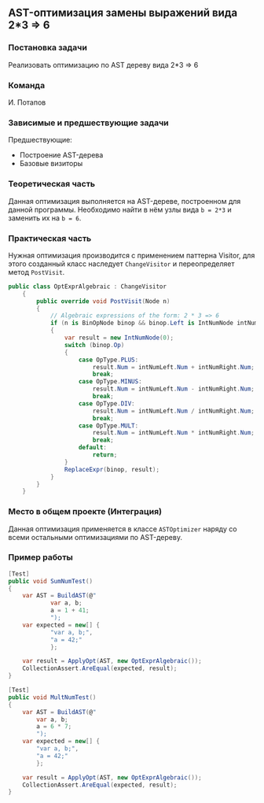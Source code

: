 ## AST-оптимизация замены выражений вида 2*3 => 6

### Постановка задачи
Реализовать оптимизацию по AST дереву вида 2*3 => 6

### Команда
И. Потапов

### Зависимые и предшествующие задачи
Предшествующие:

- Построение AST-дерева
- Базовые визиторы

### Теоретическая часть
Данная оптимизация выполняется на AST-дереве, построенном для данной программы. Необходимо найти в нём узлы вида ```b = 2*3``` и заменить их на ```b = 6```.

### Практическая часть
Нужная оптимизация производится с применением паттерна Visitor, для этого созданный класс наследует `ChangeVisitor` и переопределяет метод `PostVisit`.

```csharp
public class OptExprAlgebraic : ChangeVisitor
    {
        public override void PostVisit(Node n)
        {
            // Algebraic expressions of the form: 2 * 3 => 6
            if (n is BinOpNode binop && binop.Left is IntNumNode intNumLeft && binop.Right is IntNumNode intNumRight)
            {
                var result = new IntNumNode(0);
                switch (binop.Op)
                {
                    case OpType.PLUS:
                        result.Num = intNumLeft.Num + intNumRight.Num;
                        break;
                    case OpType.MINUS:
                        result.Num = intNumLeft.Num - intNumRight.Num;
                        break;
                    case OpType.DIV:
                        result.Num = intNumLeft.Num / intNumRight.Num;
                        break;
                    case OpType.MULT:
                        result.Num = intNumLeft.Num * intNumRight.Num;
                        break;
                    default:
                        return;
                }
                ReplaceExpr(binop, result);
            }
        }
    }
```

### Место в общем проекте (Интеграция)
Данная оптимизация применяется в классе `ASTOptimizer` наряду со всеми остальными оптимизациями по AST-дереву.

### Пример работы

```csharp
[Test]
public void SumNumTest()
{
    var AST = BuildAST(@"
            var a, b;
            a = 1 + 41;
            ");
    var expected = new[] {
            "var a, b;",
            "a = 42;"
            };

    var result = ApplyOpt(AST, new OptExprAlgebraic());
    CollectionAssert.AreEqual(expected, result);
}

[Test]
public void MultNumTest()
{
    var AST = BuildAST(@"
        var a, b;
        a = 6 * 7;
        ");
    var expected = new[] {
        "var a, b;",
        "a = 42;"
        };

    var result = ApplyOpt(AST, new OptExprAlgebraic());
    CollectionAssert.AreEqual(expected, result);
}
```
